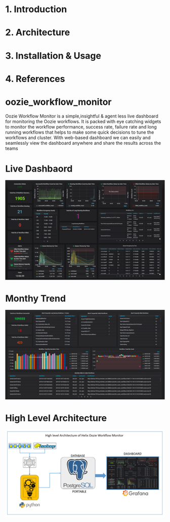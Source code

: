 # 1. Introduction
# 2. Architecture
# 3. Installation & Usage
# 4. References

# oozie_workflow_monitor
Oozie Workflow Monitor is a simple,insightful &amp; agent less live dashboard for monitoring the Oozie workflows. It is packed with eye catching widgets to monitor the workflow performance, success rate, failure rate and long running workflows that helps to make some quick decisions to tune the workflows and cluster. With web-based dashboard we can easily and seamlessly view the dashboard anywhere and share the results across the teams
# Live Dashbaord 
![](images/live_dashboard.png)
# Monthy Trend
![](images/monthly_trend_dashboard.png)
# High Level Architecture
![](images/high_architecture.png)
